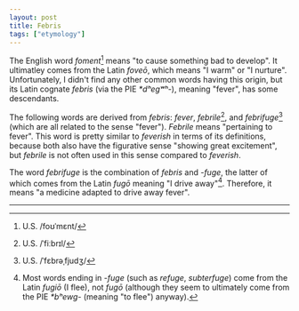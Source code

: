```yaml
---
layout: post
title: Febris
tags: ["etymology"]
---
```


The English word *foment*[^foment-pron] means "to cause something bad to develop".
It ultimatley comes from the Latin *foveō*, which means "I warm" or "I nurture".
Unfortunately, I didn't find any other common words having this origin, but its Latin cognate *febris* (via the PIE *\*dʰegʷʰ-*), meaning "fever", has some descendants.

The following words are derived from *febris*: *fever*, *febrile*[^febrile-pron], and *febrifuge*[^febrifuge-pron] (which are all related to the sense "fever").
*Febrile* means "pertaining to fever".
This word is pretty similar to *feverish* in terms of its definitions, because both also have the figurative sense "showing great excitement", but *febrile* is not often used in this sense compared to *feverish*.

The word *febrifuge* is the combination of *febris* and *-fuge*, the latter of which comes from the Latin *fugō* meaning "I drive away"[^fuge].
Therefore, it means "a medicine adapted to drive away fever".
         
---

[^foment-pron]: U.S. /foʊˈmɛnt/
[^febrile-pron]: U.S. /ˈfiːbrɪl/
[^febrifuge-pron]: U.S. /ˈfɛbrəˌfjudʒ/
[^fuge]: Most words ending in *-fuge* (such as *refuge*, *subterfuge*) come from the Latin *fugiō* (I flee), not *fugō* (although they seem to ultimately come from the PIE *\*bʰewg-* (meaning "to flee") anyway).

